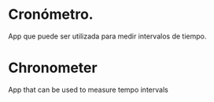 # Cronómetro.
App que puede ser utilizada para medir intervalos de tiempo.

# Chronometer
App that can be used to measure tempo intervals
